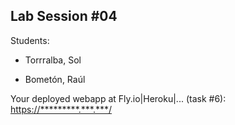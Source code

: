 ## Lab Session #04

Students:

* Torrralba, Sol

* Bometón, Raúl

Your deployed webapp at Fly.io|Heroku|... (task #6): <https://*********.***.***/>
